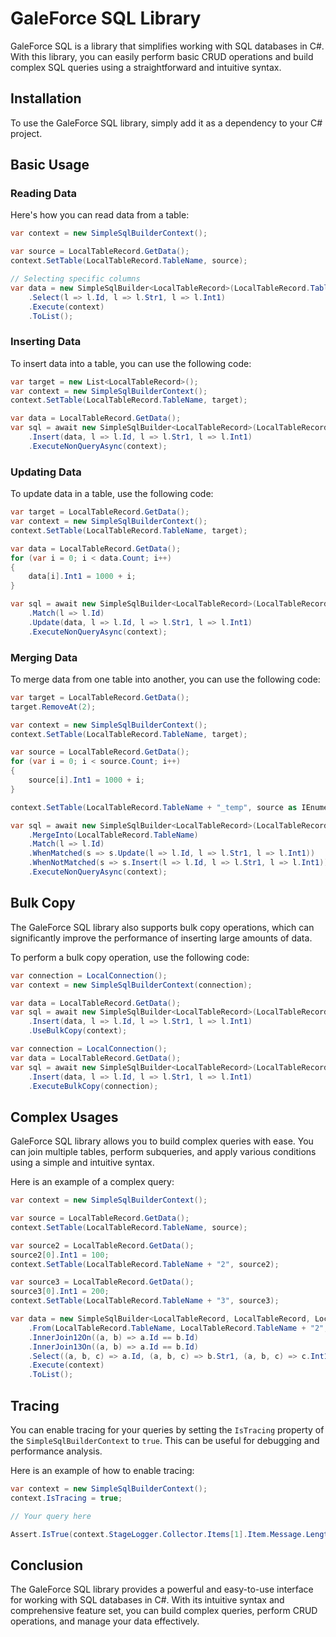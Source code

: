 # GaleForce SQL Library

GaleForce SQL is a library that simplifies working with SQL databases in C#. With this library, you can easily perform basic CRUD operations and build complex SQL queries using a straightforward and intuitive syntax.

## Installation

To use the GaleForce SQL library, simply add it as a dependency to your C# project.

## Basic Usage

### Reading Data

Here's how you can read data from a table:

```csharp
var context = new SimpleSqlBuilderContext();

var source = LocalTableRecord.GetData();
context.SetTable(LocalTableRecord.TableName, source);

// Selecting specific columns
var data = new SimpleSqlBuilder<LocalTableRecord>(LocalTableRecord.TableName)
    .Select(l => l.Id, l => l.Str1, l => l.Int1)
    .Execute(context)
    .ToList();
```

### Inserting Data

To insert data into a table, you can use the following code:

```csharp
var target = new List<LocalTableRecord>();
var context = new SimpleSqlBuilderContext();
context.SetTable(LocalTableRecord.TableName, target);

var data = LocalTableRecord.GetData();
var sql = await new SimpleSqlBuilder<LocalTableRecord>(LocalTableRecord.TableName)
    .Insert(data, l => l.Id, l => l.Str1, l => l.Int1)
    .ExecuteNonQueryAsync(context);
```

### Updating Data

To update data in a table, use the following code:

```csharp
var target = LocalTableRecord.GetData();
var context = new SimpleSqlBuilderContext();
context.SetTable(LocalTableRecord.TableName, target);

var data = LocalTableRecord.GetData();
for (var i = 0; i < data.Count; i++)
{
    data[i].Int1 = 1000 + i;
}

var sql = await new SimpleSqlBuilder<LocalTableRecord>(LocalTableRecord.TableName)
    .Match(l => l.Id)
    .Update(data, l => l.Id, l => l.Str1, l => l.Int1)
    .ExecuteNonQueryAsync(context);
```

### Merging Data

To merge data from one table into another, you can use the following code:

```csharp
var target = LocalTableRecord.GetData();
target.RemoveAt(2);

var context = new SimpleSqlBuilderContext();
context.SetTable(LocalTableRecord.TableName, target);

var source = LocalTableRecord.GetData();
for (var i = 0; i < source.Count; i++)
{
    source[i].Int1 = 1000 + i;
}

context.SetTable(LocalTableRecord.TableName + "_temp", source as IEnumerable<LocalTableRecord>);

var sql = await new SimpleSqlBuilder<LocalTableRecord>(LocalTableRecord.TableName + "_temp")
    .MergeInto(LocalTableRecord.TableName)
    .Match(l => l.Id)
    .WhenMatched(s => s.Update(l => l.Id, l => l.Str1, l => l.Int1))
    .WhenNotMatched(s => s.Insert(l => l.Id, l => l.Str1, l => l.Int1))
    .ExecuteNonQueryAsync(context);
```

## Bulk Copy

The GaleForce SQL library also supports bulk copy operations, which can significantly improve the performance of inserting large amounts of data.

To perform a bulk copy operation, use the following code:

```csharp
var connection = LocalConnection();
var context = new SimpleSqlBuilderContext(connection);

var data = LocalTableRecord.GetData();
var sql = await new SimpleSqlBuilder<LocalTableRecord>(LocalTableRecord.TableName)
    .Insert(data, l => l.Id, l => l.Str1, l => l.Int1)
    .UseBulkCopy(context);
```

```csharp
var connection = LocalConnection();
var data = LocalTableRecord.GetData();
var sql = await new SimpleSqlBuilder<LocalTableRecord>(LocalTableRecord.TableName)
    .Insert(data, l => l.Id, l => l.Str1, l => l.Int1)
    .ExecuteBulkCopy(connection);
```

## Complex Usages

GaleForce SQL library allows you to build complex queries with ease. You can join multiple tables, perform subqueries, and apply various conditions using a simple and intuitive syntax.

Here is an example of a complex query:

```csharp
var context = new SimpleSqlBuilderContext();

var source = LocalTableRecord.GetData();
context.SetTable(LocalTableRecord.TableName, source);

var source2 = LocalTableRecord.GetData();
source2[0].Int1 = 100;
context.SetTable(LocalTableRecord.TableName + "2", source2);

var source3 = LocalTableRecord.GetData();
source3[0].Int1 = 200;
context.SetTable(LocalTableRecord.TableName + "3", source3);

var data = new SimpleSqlBuilder<LocalTableRecord, LocalTableRecord, LocalTableRecord, LocalTableRecord>()
    .From(LocalTableRecord.TableName, LocalTableRecord.TableName + "2", LocalTableRecord.TableName + "3")
    .InnerJoin12On((a, b) => a.Id == b.Id)
    .InnerJoin13On((a, b) => a.Id == b.Id)
    .Select((a, b, c) => a.Id, (a, b, c) => b.Str1, (a, b, c) => c.Int1)
    .Execute(context)
    .ToList();
```

## Tracing

You can enable tracing for your queries by setting the `IsTracing` property of the `SimpleSqlBuilderContext` to `true`. This can be useful for debugging and performance analysis.

Here is an example of how to enable tracing:

```csharp
var context = new SimpleSqlBuilderContext();
context.IsTracing = true;

// Your query here

Assert.IsTrue(context.StageLogger.Collector.Items[1].Item.Message.Length > 0);
```

## Conclusion

The GaleForce SQL library provides a powerful and easy-to-use interface for working with SQL databases in C#. With its intuitive syntax and comprehensive feature set, you can build complex queries, perform CRUD operations, and manage your data effectively.
